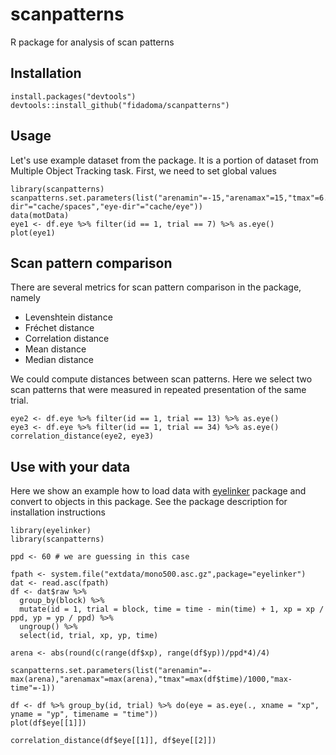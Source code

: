 # scanpatterns
R package for analysis of scan patterns

## Installation

```{r}
install.packages("devtools")
devtools::install_github("fidadoma/scanpatterns")
```

## Usage
Let's use example dataset from the package. It is a portion of dataset from Multiple Object Tracking task. First, we need to set global values

```{r}
library(scanpatterns)
scanpatterns.set.parameters(list("arenamin"=-15,"arenamax"=15,"tmax"=6.0,"spaces-dir"="cache/spaces","eye-dir"="cache/eye"))
data(motData) 
eye1 <- df.eye %>% filter(id == 1, trial == 7) %>% as.eye()
plot(eye1)
```

## Scan pattern comparison

There are several metrics for scan pattern comparison in the package, namely
* Levenshtein distance
* Fréchet distance
* Correlation distance
* Mean distance
* Median distance

We could compute distances between scan patterns. Here we select two scan patterns that were measured in repeated presentation of the same trial.

```{r}
eye2 <- df.eye %>% filter(id == 1, trial == 13) %>% as.eye()
eye3 <- df.eye %>% filter(id == 1, trial == 34) %>% as.eye()
correlation_distance(eye2, eye3)
```

## Use with your data
Here we show an example how to load data with [eyelinker](https://github.com/dahtah/eyelinker) package and convert to objects in this package. See the package description for installation instructions

```{r}
library(eyelinker)
library(scanpatterns)

ppd <- 60 # we are guessing in this case

fpath <- system.file("extdata/mono500.asc.gz",package="eyelinker")
dat <- read.asc(fpath)
df <- dat$raw %>% 
  group_by(block) %>% 
  mutate(id = 1, trial = block, time = time - min(time) + 1, xp = xp / ppd, yp = yp / ppd) %>% 
  ungroup() %>% 
  select(id, trial, xp, yp, time)

arena <- abs(round(c(range(df$xp), range(df$yp))/ppd*4)/4)

scanpatterns.set.parameters(list("arenamin"=-max(arena),"arenamax"=max(arena),"tmax"=max(df$time)/1000,"max-time"=-1))

df <- df %>% group_by(id, trial) %>% do(eye = as.eye(., xname = "xp", yname = "yp", timename = "time"))
plot(df$eye[[1]])

correlation_distance(df$eye[[1]], df$eye[[2]])
```


